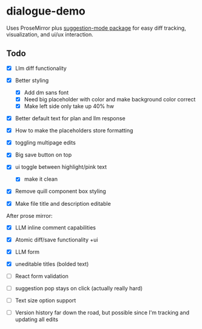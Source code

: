 # dialogue-demo

Uses ProseMirror plus [suggestion-mode package](https://github.com/davefowler/prosemirror-suggestion-mode) for easy diff tracking, visualization, and ui/ux interaction.

## Todo

- [x] Llm diff functionality 
- [x] Better styling
  - [x] Add dm sans font 
  - [x] Need big placeholder with color and make background color correct 
  - [x] Make left side only take up 40% hw
- [x] Better default text for plan and llm response
- [x] How to make the placeholders store formatting
- [x] toggling multipage edits
- [x] Big save button on top
- [x] ui toggle between highlight/pink text
  - [x] make it clean
- [x] Remove quill component box styling
- [x] Make file title and description editable

  
After prose mirror:
- [x] LLM inline comment capabilities
- [x] Atomic diff/save functionality +ui
- [x] LLM form
- [x] uneditable titles (bolded text)
- [ ] React form validation
- [ ] suggestion pop stays on click (actually really hard)



- [ ] Text size option support
- [ ] Version history far down the road, but possible since I'm tracking and updating all edits


